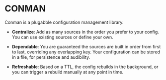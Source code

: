 # CONMAN

Conman is a plugabble configuration management library.

- **Centralize**: Add as many sources in the order you prefer to your config. You can use existing sources or define your own.

- **Dependable**: You are guaranteed the sources are built in order from first to last, overriding any overlapping key. Your configuration can be stored in a file, for persistence and audibility.

- **Refreshable**: Based on a TTL, the config rebuilds in the background, or you can trigger a rebuild manually at any point in time.